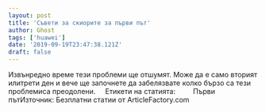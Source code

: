 ```yaml
---
layout: post
title: 'Съвети за скиорите за първи път'
author: Ghost
tags: ['huawei']
date: '2019-09-19T23:47:38.121Z'
draft: false
---
```


Извънредно време тези проблеми ще отшумят. Може да е само вторият илитрети ден и вече ще започнете да забелязвате колко бързо са тези проблемиса преодолени.     Етикети на статията:         Първи пътИзточник: Безплатни статии от ArticleFactory.com
